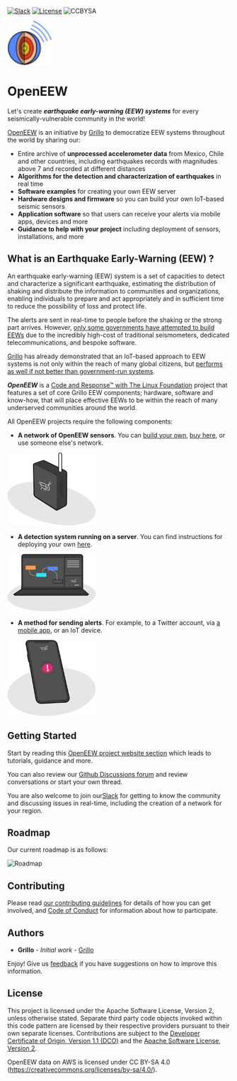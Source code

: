 [![Slack](https://img.shields.io/badge/Join-Slack-blue)](https://join.slack.com/t/openeew/shared_invite/zt-cibhc0za-XKReMPobi2DsrPusORJZVQ)
[![License](https://img.shields.io/badge/License-Apache2-blue.svg)](https://www.apache.org/licenses/LICENSE-2.0) 
![CCBYSA](https://img.shields.io/badge/license-CC%20BY%20SA%204-blue)


<img src="/images/logo.svg" alt="logo" width="100"/>

# OpenEEW

Let's create ***earthquake early-warning (EEW) systems*** for every seismically-vulnerable community in the world!

[OpenEEW](https://openeew.com) is an initiative by [Grillo](https://grillo.io) to democratize EEW systems throughout the world by sharing our:
* Entire archive of **unprocessed accelerometer data** from Mexico, Chile and other countries, including earthquakes records with magnitudes above 7 and recorded at different distances 
* **Algorithms for the detection and characterization of earthquakes** in real time
* **Software examples** for creating your own EEW server
* **Hardware designs and firmware** so you can build your own IoT-based seismic sensors
* **Application software** so that users can receive your alerts via mobile apps, devices and more
* **Guidance to help with your project** including deployment of sensors, installations, and more

## What is an Earthquake Early-Warning (EEW) ?
An earthquake early-warning (EEW) system is a set of capacities to detect and characterize a significant earthquake, estimating the distribution of shaking and distribute the information to communities and organizations, enabling individuals to prepare and act appropriately and in sufficient time to reduce the possibility of loss and protect life. 

The alerts are sent in real-time to people before the shaking or the strong part arrives. However, [only some governments have attempted to build EEWs](http://www.unesco.org/new/en/natural-sciences/special-themes/disaster-risk-reduction/geohazard-risk-reduction/early-warning-systems/ip-eews/) due to the incredibly high-cost of traditional seismometers, dedicated telecommunications, and bespoke software.

[Grillo](https://grillo.io) has already demonstrated that an IoT-based approach to EEW systems is not only within the reach of many global citizens, but [performs as well if not better than government-run systems](https://openeew.com/blog/eew-benchmark). 

***OpenEEW*** is a [Code and Response™ with The Linux Foundation](https://www.linuxfoundation.org/projects/code-and-response/) project that features a set of core Grillo EEW components; hardware, software and know-how, that will place effective EEWs to be within the reach of many underserved communities around the world.

All OpenEEW projects require the following components:

- **A network of OpenEEW sensors**. You can [build your own](https://openeew.com/docs/build-sensor), [buy here](https://openeew.com/docs/buy-sensor), or use someone else's network. 
<img src="/images/openeew-sensor.svg" alt="sensor" width="200"/>

-  **A detection system running on a server**. You can find instructions for deploying your own [here](https://openeew.com/docs/deploy-detection-docker).
<img src="/images/openeew-detection.svg" alt="detection" width="200"/>

- **A method for sending alerts**. For example, to a Twitter account, via [a mobile app](https://openeew.com/docs/build-app), or an IoT device. 
<img src="/images/openeew-alarm.svg" alt="alarm" width="200"/>

## Getting Started
Start by reading this [OpenEEW project website section](http://openeew.com/docs/read-first) which leads to tutorials, guidance and more.

You can also review our [Github Discussions forum](https://github.com/openeew/openeew/discussions) and review conversations or start your own thread.

You are also welcome to join our[Slack](https://join.slack.com/t/openeew/shared_invite/zt-cibhc0za-XKReMPobi2DsrPusORJZVQ) for getting to know the community and discussing issues in real-time, including the creation of a network for your region.

## Roadmap
Our current roadmap is as follows:

![Roadmap](https://github.com/openeew/openeew/blob/master/images/openeew-roadmap-v01.png)

## Contributing
Please read [our contributing guidelines](https://openeew.com/docs/contributing) for details of how you can get involved, and [Code of Conduct](CODE_OF_CONDUCT.md) for information about how to participate.

## Authors
* **Grillo** - *Initial work* - [Grillo](https://grillo.io)

Enjoy!  Give us [feedback](https://github.com/openeew/openeew/issues) if you have suggestions on how to improve this information.

## License
This project is licensed under the Apache Software License, Version 2, unless otherwise stated.  Separate third party code objects invoked within this code pattern are licensed by their respective providers pursuant to their own separate licenses. Contributions are subject to the [Developer Certificate of Origin, Version 1.1 (DCO)](https://developercertificate.org/) and the [Apache Software License, Version 2](http://www.apache.org/licenses/LICENSE-2.0.txt).

OpenEEW data on AWS is licensed under CC BY-SA 4.0 (https://creativecommons.org/licenses/by-sa/4.0/).
